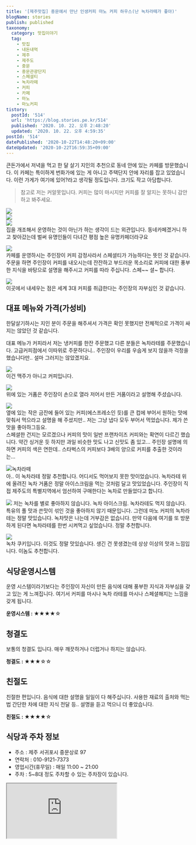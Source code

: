 ```yaml
---
title: '[제주맛집] 중문에서 만난 인생커피 마노 커피 하우스(난 녹차라떼가 좋아)'
blogName: stories
publish: published
taxonomy:
  category: 맛집이야기
  tag:
    - 맛집
    - 내돈내먹
    - 제주
    - 제주도
    - 중문
    - 중문관광단지
    - 스페셜티
    - 녹차라떼
    - 커피
    - 카페
    - 마노
    - 마노커피
tistory:
  postId: '514'
  url: 'https://blog.stories.pe.kr/514'
  published: '2020. 10. 22. 오후 2:48:20'
  updated: '2020. 10. 22. 오후 4:59:35'
postId: '514'
datePublished: '2020-10-22T14:48:20+09:00'
dateUpdated: '2020-10-22T16:59:35+09:00'
---
```




큰돈가에서 저녁을 먹고 한 달 살기 지인의 추천으로 동네 안에 있는 카페를 방문했습니다. 이 카페는 특이하게 번화가에 있는 게 아니고 주택단지 안에 자리를 잡고 있었습니다. 이런 가게가 여기에 있어?라고 생각될 정도입니다. 크기도 작고 아담합니다.

> 참고로 저는 커알못입니다. 커피는 많이 마시지만 커피를 잘 알지는 못하니 감안하고 봐주세요.

![](./images/20201009_205309-01.jpeg)  
![](./images/20201009_205339-01.jpeg)  
![](./images/20201009_205349-01.jpeg)  
집을 개조해서 운영하는 것이 아닌가 하는 생각이 드는 외관입니다. 동네카페겠거니 하고 찾아갔는데 벌써 유명인들이 다녀간 평점 높은 유명카페더라구요

![](./images/20201009_200741-01.jpeg)  
카페를 운영하시는 주인장이 커피 감정사라서 스페셜티가 가능하다는 뜻인 것 같습니다. 
주문을 하면 주인장이 커피를 내오시는데 잔잔하고 부드러운 목소리로 커피에 대한 풍부한 지식을 바탕으로 설명을 해주시고 커피를 따라 주십니다. 스페~~ 셜~ 합니다.  

![](./images/20201009_200733-01.jpeg)  
이곳에서 내세우는 점은 세계 3대 커피를 취급한다는 주인장의 자부심인 것 같습니다. 

## 대표 메뉴와 가격(가성비)  
한달살기하시는 지인 분이 주문을 해주셔서 가격은 확인 못했지만 전체적으로 가격이 싸지는 않았던 것 같습니다. 

대표 메뉴가 커피라서 저는 냉커피를 한잔 주문했고 다른 분들은 녹차라테를 주문했습니다. 
고급커피점에서 이따위로 주문하다니.. 주인장이 우리를 우숩게 보지 않을까 걱정을 했습니다만.. 설마 그러지는 않았겠지요.  

![](./images/20201009_201809-01.jpeg)  
이건 맥주가 아니고 커피입니다. 

![](./images/20201009_202035-01.jpeg)  
위에 있는 거품은 주인장이 손으로 열라 저어서 만든 거품이라고 설명해 주셨습니다.

![](./images/20201009_201945-01.jpeg)  
옆에 있는 작은 금잔에 들어 있는 커피(에스프레소인 듯)를 큰 컵에 부어서 원하는 맛에 맞춰서 먹으라고 설명을 해 주셨지만.. 저는 그냥 냅다 모두 부어서 먹었습니다. 제가 쓴맛을 좋아하그등요.  
스페셜한 건지는 모르겠으나 커피의 맛이 일반 프랜차이즈 커피와는 확연이 다르긴 했습니다. 약간 싱거운 듯 하지만 과일 비슷한 맛도 나고 신맛도 좀 있고... 
주인장 설명에 의하면 커피의 색은 연한데.. 스타벅스의 커피보다 3배의 양으로 커피를 추출한 것이라는...

![녹차라떼](./images/20201009_202558-01.jpeg)  
아.. 이 녹차라테 정말 추천합니다. 어디서도 먹어보지 못한 맛이었습니다. 녹차라테 위에 올려진 녹차 거품은 정말 아이스크림을 먹는 것처럼 달고 맛있었습니다. 
주인장이 직접 제주도의 특별지역에서 엄선하여 구매한다는 녹차로 만들었다고 합니다. 

![](./images/20201009_202609-01.jpeg)
저는 녹차를 별로 좋아하지 않습니다. 녹차 아이스크림. 녹차라테도 먹지 않습니다. 특유의 풀 맛과 쓴맛이 섞인 것을 좋아하지 않기 때문입니다. 그런데 마노 커피의 녹차라테는 정말 맛있습니다. 녹차맛은 나는데 거부감은 없습니다. 만약 다음에 여기를 또 방문하게 된다면 녹차라테를 한번 시켜먹고 싶었습니다. 정말 추천합니다. 

![](./images/20201009_202927-01.jpeg)  
녹차 쿠키입니다. 이것도 정말 맛있습니다. 생긴 건 못생겼는데 상상 이상의 맛과 느낌입니다. 이놈도 추천합니다. 

## 식당운영시스템  
운영 시스템이라기보다는 주인장이 자신이 만든 음식에 대해 풍부한 지식과 자부심을 갖고 있는 게 느껴집니다. 여기서 커피를 마시나 녹차 라테를 마시나 스페셜해지는 느낌을 갖게 됩니다. 

<div class='alert alert-info'>
<b>운영시스템 : </b> ★★★★☆ 
</div>

## 청결도  
보통의 청결도 입니다. 매우 깨끗하거나 더럽거나 하지는 않습니다. 

<div class='alert alert-info'>
<b>청결도 : </b> ★★★☆☆ 
</div>

## 친절도  
친절한 편입니다. 음식에 대한 설명을 일일이 다 해주십니다. 사용한 재료의 출처와 먹는 법 간단한 차에 대한 지식 전달 등.. 설명을 듣고 먹으니 더 좋았습니다. 

<div class='alert alert-info'>
<b>친절도 : </b> ★★★★☆ 
</div>

## 식당과 주차 정보  
- 주소 : 제주 서귀포시 중문상로 97  
- 연락처 : 010-9121-7373
- 영업시간(휴무일) : 매일 11:00 ~ 21:00
- 주차 : 5~8대 정도 주차할 수 있는 주차장이 있습니다. 
<div class='embed-responsive embed-responsive-16by9'>
    <iframe src='https://www.google.com/maps/embed?pb=!1m18!1m12!1m3!1d3996.411453360214!2d126.4262080011111!3d33.25624881353843!2m3!1f0!2f0!3f0!3m2!1i1024!2i768!4f13.1!3m3!1m2!1s0x350c5bebd0c63587%3A0xf98be0403c147cd9!2z66eI64W47Luk7ZS87ZWY7Jqw7Iqk!5e0!3m2!1sko!2skr!4v1603345421513!5m2!1sko!2skr' class='embed-responsive-item' allowfullscreen></iframe>
</div>
